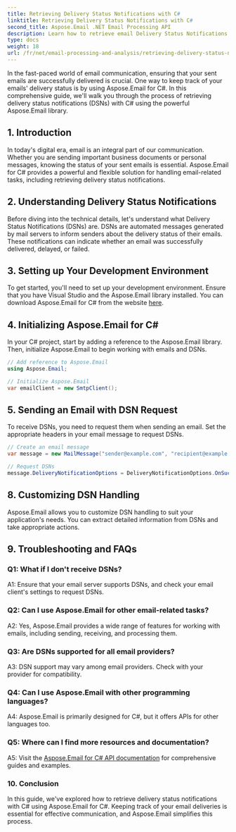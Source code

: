 ```yaml
---
title: Retrieving Delivery Status Notifications with C#
linktitle: Retrieving Delivery Status Notifications with C#
second_title: Aspose.Email .NET Email Processing API
description: Learn how to retrieve email Delivery Status Notifications using C# and Aspose.Email for .NET.
type: docs
weight: 18
url: /fr/net/email-processing-and-analysis/retrieving-delivery-status-notifications-with-csharp/
---
```


In the fast-paced world of email communication, ensuring that your sent emails are successfully delivered is crucial. One way to keep track of your emails' delivery status is by using Aspose.Email for C#. In this comprehensive guide, we'll walk you through the process of retrieving delivery status notifications (DSNs) with C# using the powerful Aspose.Email library.

## 1. Introduction

In today's digital era, email is an integral part of our communication. Whether you are sending important business documents or personal messages, knowing the status of your sent emails is essential. Aspose.Email for C# provides a powerful and flexible solution for handling email-related tasks, including retrieving delivery status notifications.

## 2. Understanding Delivery Status Notifications

Before diving into the technical details, let's understand what Delivery Status Notifications (DSNs) are. DSNs are automated messages generated by mail servers to inform senders about the delivery status of their emails. These notifications can indicate whether an email was successfully delivered, delayed, or failed.

## 3. Setting up Your Development Environment

To get started, you'll need to set up your development environment. Ensure that you have Visual Studio and the Aspose.Email library installed. You can download Aspose.Email for C# from the website [here](https://www.aspose.com/downloads/email/net).

## 4. Initializing Aspose.Email for C#

In your C# project, start by adding a reference to the Aspose.Email library. Then, initialize Aspose.Email to begin working with emails and DSNs.

```csharp
// Add reference to Aspose.Email
using Aspose.Email;

// Initialize Aspose.Email
var emailClient = new SmtpClient();
```

## 5. Sending an Email with DSN Request

To receive DSNs, you need to request them when sending an email. Set the appropriate headers in your email message to request DSNs.

```csharp
// Create an email message
var message = new MailMessage("sender@example.com", "recipient@example.com", "Subject", "Body");

// Request DSNs
message.DeliveryNotificationOptions = DeliveryNotificationOptions.OnSuccess | DeliveryNotificationOptions.OnFailure;
```


## 8. Customizing DSN Handling

Aspose.Email allows you to customize DSN handling to suit your application's needs. You can extract detailed information from DSNs and take appropriate actions.

## 9. Troubleshooting and FAQs

### Q1: What if I don't receive DSNs?
A1: Ensure that your email server supports DSNs, and check your email client's settings to request DSNs.

### Q2: Can I use Aspose.Email for other email-related tasks?
A2: Yes, Aspose.Email provides a wide range of features for working with emails, including sending, receiving, and processing them.

### Q3: Are DSNs supported for all email providers?
A3: DSN support may vary among email providers. Check with your provider for compatibility.

### Q4: Can I use Aspose.Email with other programming languages?
A4: Aspose.Email is primarily designed for C#, but it offers APIs for other languages too.

### Q5: Where can I find more resources and documentation?
A5: Visit the [Aspose.Email for C# API documentation](https://reference.aspose.com/email/net/) for comprehensive guides and examples.

### 10. Conclusion

In this guide, we've explored how to retrieve delivery status notifications with C# using Aspose.Email for C#. Keeping track of your email deliveries is essential for effective communication, and Aspose.Email simplifies this process.